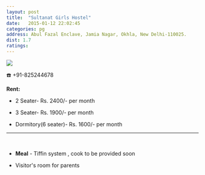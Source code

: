 ```yaml
---
layout: post
title:  "Sultanat Girls Hostel"
date:   2015-01-12 22:02:45
categories: pg
address: Abul Fazal Enclave, Jamia Nagar, Okhla, New Delhi-110025.
dist: 1.7
ratings:
---
```

<a href="https://www.google.com/maps/dir/Jamia+Millia+Islamia+Cricket+Ground,+Maulana+Mohammad+Ali+Jauhar+Marg,+Jamia+Nagar,+Friends+Colony,+New+Delhi,+Delhi,+India/'28.56761,77.28471'/@28.5643375,77.281188,17z/data=!4m13!4m12!1m5!1m1!1s0x390ce38cedb6d21f:0xc2dcb1b232f79225!2m2!1d77.279107!2d28.562508!1m3!2m2!1d77.28471!2d28.56761!3e2!5i1?hl=en">
        <img src="https://maps.googleapis.com/maps/api/staticmap?visible=Jamia+Millia+Islamia&size=640x300&scale=2&maptype=roadmap&markers=%7Ccolor:red%7Clabel:S%7C28.567621, 77.284718&markers=size:mid|color:green%7Clabel:FET%7C28.5606083,77.2790183&markers=size:mid|color:green%7Clabel:FET%7C28.561075,77.280960&path=color:0x0000ff|weight:3|28.561234,77.279251|28.561036,77.279755|28.561045,77.279916|28.561083,77.282866|28.561598,77.284296|28.562098,77.285551|28.562381,77.285873|28.562456,77.285959|28.563106,77.286270|28.563860,77.287102|28.564378,77.287788|28.564503,77.287894|28.564588, 77.287776|28.564738,77.287368|28.564946,77.286638|28.565143,77.285962|28.565407,77.285458|28.565539,77.285211|28.565756,77.284997|28.565921,77.284761|28.566453,77.285136|28.567065,77.285501|28.567442,77.284600|28.567621,77.284718">
</a>

:phone:  +91-825244678


**Rent:**

* 2 Seater- Rs. 2400/- per month

* 3 Seater- Rs. 1900/- per month

* Dormitory(6 seater)- Rs. 1600/- per month


<hr><br>

*  **Meal** - Tiffin system , cook to be provided soon

*  Visitor's room for parents
